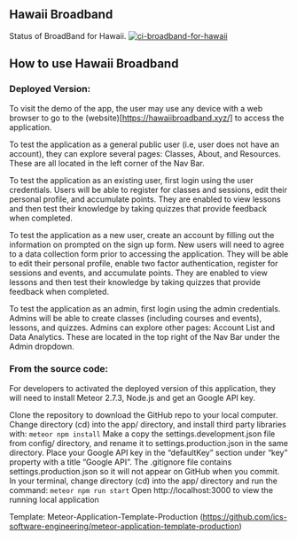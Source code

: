 ## Hawaii Broadband

Status of BroadBand for Hawaii. 
[![ci-broadband-for-hawaii](https://github.com/HACC2022/Chipmunks/actions/workflows/ci.yml/badge.svg)](https://github.com/HACC2022/Chipmunks/actions/workflows/ci.yml/badge.svg)

## How to use Hawaii Broadband

### Deployed Version: 

To visit the demo of the app, the user may use any device with a web browser to go to the (website)[https://hawaiibroadband.xyz/] to access the application.

To test the application as a general public user (i.e, user does not have an account), they can explore several pages: Classes, About, and Resources. These are all located in the left corner of the Nav Bar.

To test the application as an existing user, first login using the user credentials. Users will be able to register for classes and sessions, edit their personal profile, and accumulate points. They are enabled to view lessons and then test their knowledge by taking quizzes that provide feedback when completed.

To test the application as a new user, create an account by filling out the information on prompted on the sign up form. New users will need to agree to a data collection form prior to accessing the application. They will be able to edit their personal profile, enable two factor authentication, register for sessions and events, and accumulate points. They are enabled to view lessons and then test their knowledge by taking quizzes that provide feedback when completed.

To test the application as an admin, first login using the admin credentials. Admins will be able to create classes (including courses and events), lessons, and quizzes. Admins can explore other pages: Account List and Data Analytics. These are located in the top right of the Nav Bar under the Admin dropdown. 

### From the source code: 

For developers to activated the deployed version of this application, they will need to install Meteor 2.7.3, Node.js and get an Google API key. 

Clone the repository to download the GitHub repo to your local computer. 
Change directory (cd) into the app/ directory, and install third party libraries with: ```meteor npm install```
Make a copy the settings.development.json file from config/ directory, and rename it to settings.production.json in the same directory. Place your Google API key in the “defaultKey” section under “key” property with a title “Google API”. The .gitignore file contains settings.production.json so it will not appear on GitHub when you commit.  
In your terminal, change directory (cd) into the app/ directory and run the command: ```meteor npm run start```
Open http://localhost:3000 to view the running local application 

Template: Meteor-Application-Template-Production (https://github.com/ics-software-engineering/meteor-application-template-production)

